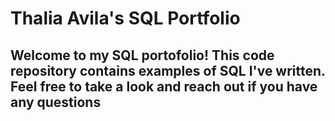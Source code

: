 # Thalia Avila's SQL Portfolio

## Welcome to my SQL portofolio! This code repository contains examples of SQL I've written. Feel free to take a look and reach out if you have any questions
